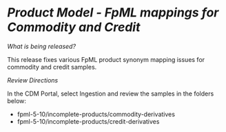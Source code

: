 # *Product Model - FpML mappings for Commodity and Credit*

_What is being released?_

This release fixes various FpML product synonym mapping issues for commodity and credit samples.

_Review Directions_

In the CDM Portal, select Ingestion and review the samples in the folders below:

- fpml-5-10/incomplete-products/commodity-derivatives
- fpml-5-10/incomplete-products/credit-derivatives
